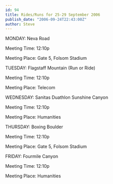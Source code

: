 ```yaml
---
id: 94
title: Rides/Runs for 25-29 September 2006
publish_date: "2006-09-24T22:43:00Z"
author: Steve
---
```

MONDAY: Neva Road

Meeting Time: 12:10p

Meeting Place: Gate 5, Folsom Stadium

TUESDAY: Flagstaff Mountain (Run or Ride)

Meeting Time: 12:10p

Meeting Place: Telecom

WEDNESDAY: Sanitas Duathlon Sunshine Canyon

Meeting Time: 12:10p

Meeting Place: Humanities

THURSDAY: Boxing Boulder

Meeting Time: 12:10p

Meeting Place: Gate 5, Folsom Stadium

FRIDAY: Fourmile Canyon

Meeting Time: 12:10p

Meeting Place: Humanities
